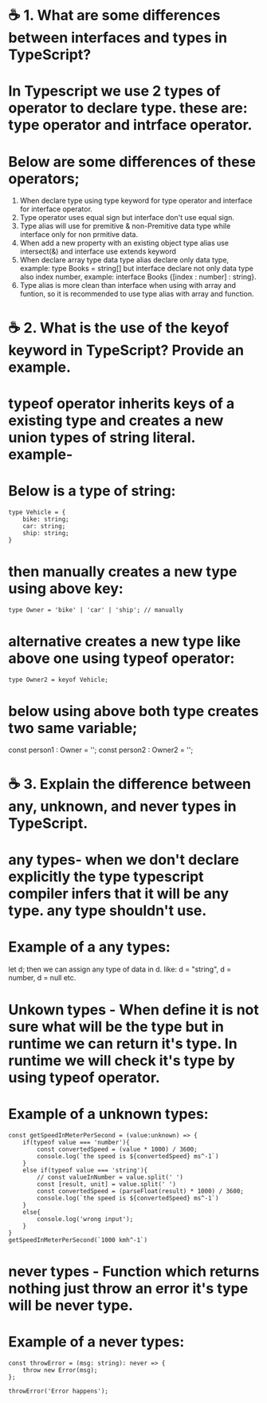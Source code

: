 

# ☕ 1. What are some differences between interfaces and types in TypeScript?

# In Typescript we use 2 types of operator to declare type. these are: type operator and intrface operator.

# Below are some differences of these operators;

1. When declare type using type keyword for type operator and interface for interface operator. 
2. Type operator uses equal sign but interface don't use equal sign.
3. Type alias will use for premitive & non-Premitive data type while interface only for non prmitive data.
4. When add a new property with an existing object type alias use intersect(&) and interface use extends keyword
5. When declare array type data type alias declare only data type, example: type Books = string[] but interface declare not only data type also index number, example: interface Books {[index : number] : string}.
6. Type alias is more clean than interface when using with array and funtion, so it is recommended to use type alias with array and function.


# ☕ 2. What is the use of the keyof keyword in TypeScript? Provide an example.

# typeof operator inherits keys of a existing type and creates a new union types of string literal. example-

# Below is a type of string:
    
    type Vehicle = {
        bike: string;
        car: string;
        ship: string;
    }

# then manually creates a new type using above key:
    type Owner = 'bike' | 'car' | 'ship'; // manually

# alternative creates a new type like above one using typeof operator:
    type Owner2 = keyof Vehicle;

# below using above both type creates two same variable;
const person1 : Owner = '';
const person2 : Owner2 = '';



# ☕ 3. Explain the difference between any, unknown, and never types in TypeScript.

# any types- when we don't declare explicitly the type typescript compiler infers that it will be any type. any type shouldn't use.

# Example of a any types:
let d; then we can assign any type of data in d. like: d = "string", d = number, d = null etc.

# Unkown types - When define it is not sure what will be the type but in runtime we can return it's type. In runtime we will check it's type by using typeof operator.

# Example of a unknown types:

    const getSpeedInMeterPerSecond = (value:unknown) => {
        if(typeof value === 'number'){
            const convertedSpeed = (value * 1000) / 3600;
            console.log(`the speed is ${convertedSpeed} ms^-1`)
        }
        else if(typeof value === 'string'){
            // const valueInNumber = value.split(' ')
            const [result, unit] = value.split(' ')
            const convertedSpeed = (parseFloat(result) * 1000) / 3600;
            console.log(`the speed is ${convertedSpeed} ms^-1`)
        }
        else{
            console.log('wrong input');
        }
    }
    getSpeedInMeterPerSecond(`1000 kmh^-1`)


# never types - Function which returns nothing just throw an error it's type will be never type.

# Example of a never types:
    const throwError = (msg: string): never => {
        throw new Error(msg);
    };
    
    throwError('Error happens');

